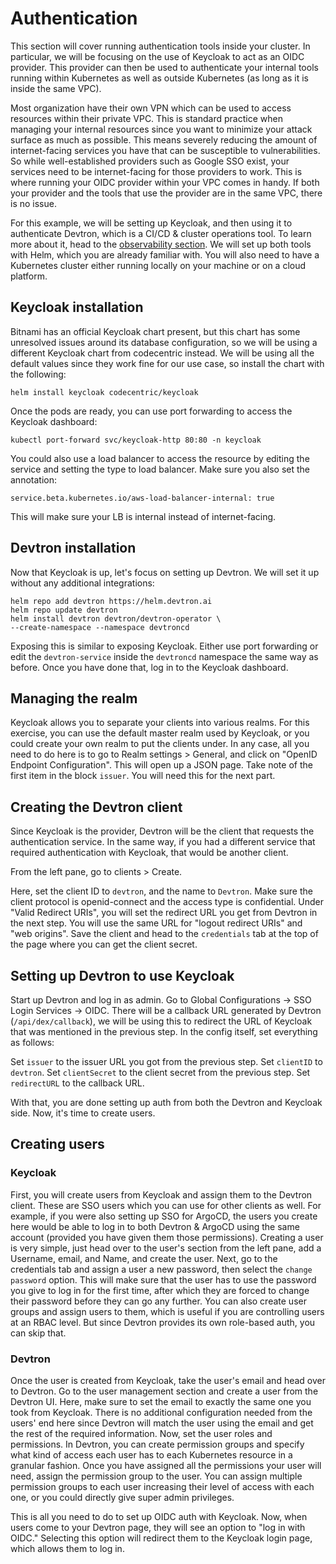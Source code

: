 # Authentication

This section will cover running authentication tools inside your cluster. In particular, we will be focusing on the use of Keycloak to act as an OIDC provider. This provider can then be used to authenticate your internal tools running within Kubernetes as well as outside Kubernetes (as long as it is inside the same VPC).

Most organization have their own VPN which can be used to access resources within their private VPC. This is standard practice when managing your internal resources since you want to minimize your attack surface as much as possible. This means severely reducing the amount of internet-facing services you have that can be susceptible to vulnerabilities. So while well-established providers such as Google SSO exist, your services need to be internet-facing for those providers to work. This is where running your OIDC provider within your VPC comes in handy. If both your provider and the tools that use the provider are in the same VPC, there is no issue.

For this example, we will be setting up Keycloak, and then using it to authenticate Devtron, which is a CI/CD & cluster operations tool. To learn more about it, head to the [observability section](../Observability101/observability.md). We will set up both tools with Helm, which you are already familiar with. You will also need to have a Kubernetes cluster either running locally on your machine or on a cloud platform.

## Keycloak installation

Bitnami has an official Keycloak chart present, but this chart has some unresolved issues around its database configuration, so we will be using a different Keycloak chart from codecentric instead. We will be using all the default values since they work fine for our use case, so install the chart with the following:

```
helm install keycloak codecentric/keycloak
```

Once the pods are ready, you can use port forwarding to access the Keycloak dashboard:

```
kubectl port-forward svc/keycloak-http 80:80 -n keycloak
```

You could also use a load balancer to access the resource by editing the service and setting the type to load balancer. Make sure you also set the annotation:

```
service.beta.kubernetes.io/aws-load-balancer-internal: true
```

This will make sure your LB is internal instead of internet-facing.

## Devtron installation

Now that Keycloak is up, let's focus on setting up Devtron. We will set it up without any additional integrations:

```
helm repo add devtron https://helm.devtron.ai
helm repo update devtron
helm install devtron devtron/devtron-operator \
--create-namespace --namespace devtroncd
```

Exposing this is similar to exposing Keycloak. Either use port forwarding or edit the `devtron-service` inside the `devtroncd` namespace the same way as before. Once you have done that, log in to the Keycloak dashboard.

## Managing the realm

Keycloak allows you to separate your clients into various realms. For this exercise, you can use the default master realm used by Keycloak, or you could create your own realm to put the clients under. In any case, all you need to do here is to go to Realm settings > General, and click on "OpenID Endpoint Configuration". This will open up a JSON page. Take note of the first item in the block `issuer`. You will need this for the next part.

## Creating the Devtron client

Since Keycloak is the provider, Devtron will be the client that requests the authentication service. In the same way, if you had a different service that required authentication with Keycloak, that would be another client. 

From the left pane, go to clients > Create.

Here, set the client ID to `devtron`, and the name to `Devtron`. Make sure the client protocol is openid-connect and the access type is confidential. Under "Valid Redirect URIs", you will set the redirect URL you get from Devtron in the next step. You will use the same URL for "logout redirect URIs" and "web origins". Save the client and head to the `credentials` tab at the top of the page where you can get the client secret. 

## Setting up Devtron to use Keycloak

Start up Devtron and log in as admin. Go to Global Configurations → SSO Login Services → OIDC. There will be a callback URL generated by Devtron (`/api/dex/callback`), we will be using this to redirect the URL of Keycloak that was mentioned in the previous step. In the config itself, set everything as follows:

Set `issuer` to the issuer URL you got from the previous step.
Set `clientID` to `devtron`.
Set `clientSecret` to the client secret from the previous step.
Set `redirectURL` to the callback URL.

With that, you are done setting up auth from both the Devtron and Keycloak side. Now, it's time to create users.

## Creating users
### Keycloak

First, you will create users from Keycloak and assign them to the Devtron client. These are SSO users which you can use for other clients as well. For example, if you were also setting up SSO for ArgoCD, the users you create here would be able to log in to both Devtron & ArgoCD using the same account (provided you have given them those permissions). Creating a user is very simple, just head over to the user's section from the left pane, add a Username, email, and Name, and create the user. Next, go to the credentials tab and assign a user a new password, then select the `change password` option. This will make sure that the user has to use the password you give to log in for the first time, after which they are forced to change their password before they can go any further. You can also create user groups and assign users to them, which is useful if you are controlling users at an RBAC level. But since Devtron provides its own role-based auth, you can skip that.

### Devtron

Once the user is created from Keycloak, take the user's email and head over to Devtron. Go to the user management section and create a user from the Devtron UI. Here, make sure to set the email to exactly the same one you took from Keycloak. There is no additional configuration needed from the users' end here since Devtron will match the user using the email and get the rest of the required information. Now, set the user roles and permissions. In Devtron, you can create permission groups and specify what kind of access each user has to each Kubernetes resource in a granular fashion. Once you have assigned all the permissions your user will need, assign the permission group to the user. You can assign multiple permission groups to each user increasing their level of access with each one, or you could directly give super admin privileges.

This is all you need to do to set up OIDC auth with Keycloak. Now, when users come to your Devtron page, they will see an option to "log in with OIDC." Selecting this option will redirect them to the Keycloak login page, which allows them to log in.